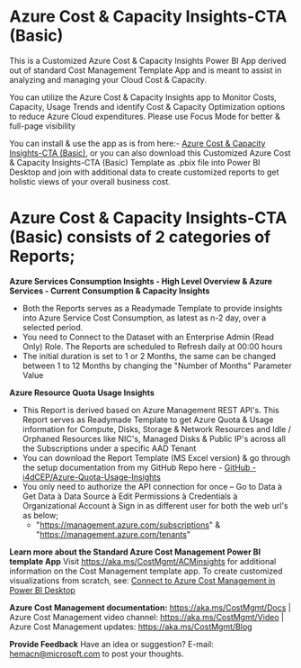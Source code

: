 # Azure Cost & Capacity Insights-CTA (Basic)
This is a Customized Azure Cost & Capacity Insights Power BI App derived out of standard Cost Management Template App and is meant to assist in analyzing and managing your Cloud Cost & Capacity. 

You can utilize the Azure Cost & Capacity Insights app to Monitor Costs, Capacity, Usage Trends and identify Cost & Capacity Optimization options to reduce Azure Cloud expenditures. Please use Focus Mode for better & full-page visibility

You can install & use the app as is from here:- [Azure Cost & Capacity Insights-CTA (Basic)](https://app.powerbi.com/Redirect?action=InstallApp&appId=e371edfe-816e-436f-8821-2a0de3bef001&packageKey=bfd2b667-4b96-4e05-af7d-fd2edeb41e1agoM-cEiAV5e9sEx1vL9sGpR-hCUKo3k3nxeIAiKhcjg&ownerId=72f988bf-86f1-41af-91ab-2d7cd011db47&buildVersion=9), or you can also download this Customized Azure Cost & Capacity Insights-CTA (Basic) Template as .pbix file into Power BI Desktop and join with additional data to create customized reports to get holistic views of your overall business cost. 

# Azure Cost & Capacity Insights-CTA (Basic) consists of 2 categories of Reports;
 **Azure Services Consumption Insights - High Level Overview & Azure Services - Current Consumption & Capacity Insights**
  * Both the Reports serves as a Readymade Template to provide insights into Azure Service Cost Consumption, as latest as n-2 day, over a selected period.
  * You need to Connect to the Dataset with an Enterprise Admin (Read Only) Role.  The Reports are scheduled to Refresh daily at 00:00 hours
  * The initial duration is set to 1 or 2 Months, the same can be changed between 1 to 12 Months by changing the "Number of Months" Parameter Value

 **Azure Resource Quota Usage Insights**
  * This Report is derived based on Azure Management REST API's. This Report serves as Readymade Template to get Azure Quota & Usage information for Compute, Disks, Storage & Network Resources and Idle / Orphaned Resources like NIC's, Managed Disks & Public IP's across all the Subscriptions under a specific AAD Tenant
  * You can download the Report Template (MS Excel version) & go through the setup documentation from my GitHub Repo here - [GitHub - i4dCEP/Azure-Quota-Usage-Insights](https://github.com/i4dCEP/Azure-Quota-Usage-Insights) 
  * You only need to authorize the API connection for once – Go to Data à Get Data à Data Source à Edit Permissions à Credentials à Organizational Account à Sign in as different user for both the web url's as below;
    * "https://management.azure.com/subscriptions" & "https://management.azure.com/tenants"

**Learn more about the Standard Azure Cost Management Power BI template App**
Visit https://aka.ms/CostMgmt/ACMinsights for additional information on the Cost Management template app. To create customized visualizations from scratch, see: [Connect to Azure Cost Management in Power BI Desktop](https://aka.ms/CostMgmtConnector)

**Azure Cost Management documentation:** https://aka.ms/CostMgmt/Docs | Azure Cost Management video channel: https://aka.ms/CostMgmt/Video | Azure Cost Management updates: https://aka.ms/CostMgmt/Blog

**Provide Feedback**
Have an idea or suggestion? E-mail: hemacn@microsoft.com to post your thoughts.

